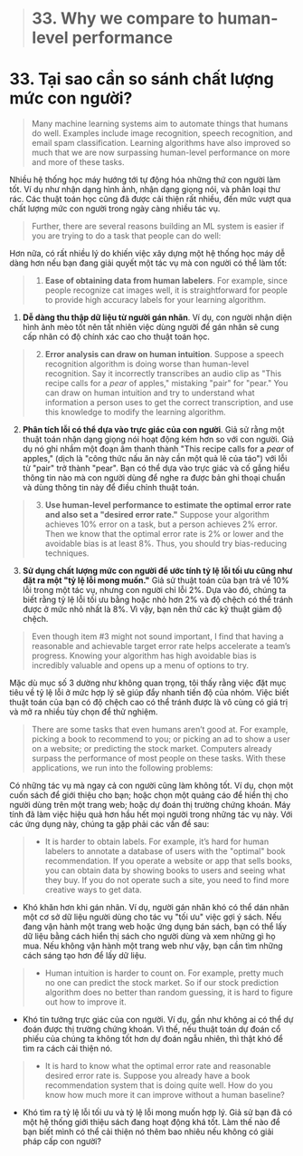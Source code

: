 > # 33. Why we compare to human-level performance

# 33. Tại sao cần so sánh chất lượng mức con người?

> Many machine learning systems aim to automate things that humans do well. Examples include image recognition, speech recognition, and email spam classification. Learning algorithms have also improved so much that we are now surpassing human-level performance on more and more of these tasks.

Nhiều hệ thống học máy hướng tới tự động hóa những thứ con người làm tốt. Ví dụ như nhận dạng hình ảnh, nhận dạng giọng nói, và phân loại thư rác. Các thuật toán học cũng đã được cải thiện rất nhiều, đến mức vượt qua chất lượng mức con người trong ngày càng nhiều tác vụ.

> Further, there are several reasons building an ML system is easier if you are trying to do a task that people can do well:

Hơn nữa, có rất nhiều lý do khiến việc xây dựng một hệ thống học máy dễ dàng hơn nếu bạn đang giải quyết một tác vụ mà con người có thể làm tốt:

> 1. **Ease of obtaining data from human labelers**. For example, since people recognize cat images well, it is straightforward for people to provide high accuracy labels for your learning algorithm.

1. **Dễ dàng thu thập dữ liệu từ người gán nhãn**. Ví dụ, con người nhận diện hình ảnh mèo tốt nên tất nhiên việc dùng người để gán nhãn sẽ cung cấp nhãn có độ chính xác cao cho thuật toán học.

> 2. **Error analysis can draw on human intuition**. Suppose a speech recognition algorithm is doing worse than human-level recognition. Say it incorrectly transcribes an audio clip as "This recipe calls for a *pear* of apples," mistaking "pair" for "pear." You can draw on human intuition and try to understand what information a person uses to get the correct transcription, and use this knowledge to modify the learning algorithm.

2. **Phân tích lỗi có thể dựa vào trực giác của con người**. Giả sử rằng một thuật toán nhận dạng giọng nói hoạt động kém hơn so với con người. Giả dụ nó ghi nhầm một đoạn âm thanh thành "This recipe calls for a *pear* of apples," (dịch là "công thức nấu ăn này cần một quả lê của táo") với lỗi từ "pair" trở thành "pear". Bạn có thể dựa vào trực giác và cố gắng hiểu thông tin nào mà con người dùng để nghe ra được bản ghi thoại chuẩn và dùng thông tin này để điều chỉnh thuật toán.

> 3. **Use human-level performance to estimate the optimal error rate and also set a "desired error rate."** Suppose your algorithm achieves 10% error on a task, but a person achieves 2% error. Then we know that the optimal error rate is 2% or lower and the avoidable bias is at least 8%. Thus, you should try bias-reducing techniques.

3. **Sử dụng chất lượng mức con người để ước tính tỷ lệ lỗi tối ưu cũng như đặt ra một "tỷ lệ lỗi mong muốn."** Giả sử thuật toán của bạn trả về 10% lỗi trong một tác vụ, nhưng con người chỉ lỗi 2%. Dựa vào đó, chúng ta biết rằng tỷ lệ lỗi tối ưu bằng hoặc nhỏ hơn 2% và độ chệch có thể tránh được ở mức nhỏ nhất là 8%. Vì vậy, bạn nên thử các kỹ thuật giảm độ chệch.

> Even though item #3 might not sound important, I find that having a reasonable and achievable target error rate helps accelerate a team’s progress. Knowing your algorithm has high avoidable bias is incredibly valuable and opens up a menu of options to try.

Mặc dù mục số 3 dường như không quan trọng, tôi thấy rằng việc đặt mục tiêu về tỷ lệ lỗi ở mức hợp lý sẽ giúp đẩy nhanh tiến độ của nhóm. Việc biết thuật toán của bạn có độ chệch cao có thể tránh được là vô cùng có giá trị và mở ra nhiều tùy chọn để thử nghiệm.

> There are some tasks that even humans aren’t good at. For example, picking a book to recommend to you; or picking an ad to show a user on a website; or predicting the stock market. Computers already surpass the performance of most people on these tasks. With these applications, we run into the following problems:

Có những tác vụ mà ngay cả con người cũng làm không tốt. Ví dụ, chọn một cuốn sách để giới thiệu cho bạn; hoặc chọn một quảng cáo để hiển thị cho người dùng trên một trang web; hoặc dự đoán thị trường chứng khoán. Máy tính đã làm việc hiệu quả hơn hầu hết mọi người trong những tác vụ này. Với các ứng dụng này, chúng ta gặp phải các vấn đề sau:

> * It is harder to obtain labels. For example, it’s hard for human labelers to annotate a database of users with the "optimal" book recommendation. If you operate a website or app that sells books, you can obtain data by showing books to users and seeing what they buy. If you do not operate such a site, you need to find more creative ways to get data.

* Khó khăn hơn khi gán nhãn. Ví dụ, người gán nhãn khó có thể dán nhãn một cơ sở dữ liệu người dùng cho tác vụ "tối ưu" việc gợi ý sách. Nếu đang vận hành một trang web hoặc ứng dụng bán sách, bạn có thể lấy dữ liệu bằng cách hiển thị sách cho người dùng và xem những gì họ mua. Nếu không vận hành một trang web như vậy, bạn cần tìm những cách sáng tạo hơn để lấy dữ liệu.

> * Human intuition is harder to count on. For example, pretty much no one can predict the stock market. So if our stock prediction algorithm does no better than random guessing, it is hard to figure out how to improve it.

* Khó tin tưởng trực giác của con người. Ví dụ, gần như không ai có thể dự đoán được thị trường chứng khoán. Vì thế, nếu thuật toán dự đoán cổ phiếu của chúng ta không tốt hơn dự đoán ngẫu nhiên, thì thật khó để tìm ra cách cải thiện nó.

> * It is hard to know what the optimal error rate and reasonable desired error rate is. Suppose you already have a book recommendation system that is doing quite well. How do you know how much more it can improve without a human baseline?

* Khó tìm ra tỷ lệ lỗi tối ưu và tỷ lệ lỗi mong muốn hợp lý. Giả sử bạn đã có một hệ thống giới thiệu sách đang hoạt động khá tốt. Làm thế nào để bạn biết mình có thể cải thiện nó thêm bao nhiêu nếu không có giải pháp cấp con người?
